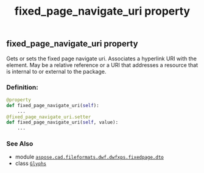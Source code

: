 ﻿---
title: fixed_page_navigate_uri property
second_title: Aspose.CAD for Python via .NET API References
description: 
type: docs
weight: 80
url: /python-net/aspose.cad.fileformats.dwf.dwfxps.fixedpage.dto/glyphs/fixed_page_navigate_uri/
is_root: false
---

## fixed_page_navigate_uri property


Gets or sets the fixed page navigate uri.
Associates a hyperlink URI with the element.
May be a relative reference or a URI that addresses a resource
that is internal to or external to the package.
### Definition:
```python
@property
def fixed_page_navigate_uri(self):
    ...
@fixed_page_navigate_uri.setter
def fixed_page_navigate_uri(self, value):
    ...
```

### See Also
* module [`aspose.cad.fileformats.dwf.dwfxps.fixedpage.dto`](../../)
* class [`Glyphs`](/cad/python-net/aspose.cad.fileformats.dwf.dwfxps.fixedpage.dto/glyphs)
